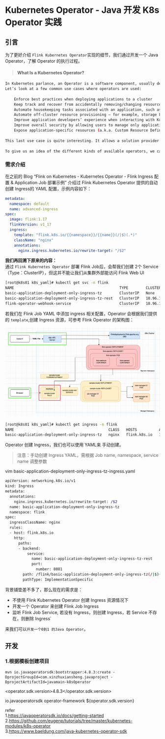# Kubernetes Operator - Java 开发 K8s Operator 实践       

## 引言     
为了更好介绍 `Flink Kubernetes Operator`实现的细节，我们通过开发一个 Java Operator，了解 Operator 的执行过程。      

>#### What Is a Kubernetes Operator?     
```bash
In Kubernetes parlance, an Operator is a software component, usually deployed in a cluster, that manages the lifecycle of a set of resources. It extends the native set of controllers, such as replicaset and job controllers, to manage complex or interrelated components as a single-managed unit.          
Let’s look at a few common use cases where operators are used:              

    Enforce best practices when deploying applications to a cluster         
    Keep track and recover from accidentally removing/changing resources used by an application     
    Automate housekeeping tasks associated with an application, such as regular backups and cleanups        
    Automate off-cluster resource provisioning — for example, storage buckets and certificates      
    Improve application developers’ experience when interacting with Kubernetes in general      
    Improve overall security by allowing users to manage only application-level resources instead of low-level ones such as pods and deployments        
    Expose application-specific resources (a.k.a. Custom Resource Definitions) as Kubernetes resources      

This last use case is quite interesting. It allows a solution provider to leverage the existing practices around regular Kubernetes resources to manage application-specific resources. The main benefit is that anyone adopting this application can use existing infrastructure-as-code tools.            

To give us an idea of the different kinds of available operators, we can check the OperatorHub.io site(https://operatorhub.io/). There, we’ll find operators for popular databases, API managers, development tools, and others.  
```     

### 需求介绍        
在之前的 Blog “Flink on Kubernetes - Kubernetes Operator - Flink Ingress 配置 & Application Job 部署示例” 介绍过 Flink Kubernetes Operator 提供的自动创建 Ingress的 YAML 配置，示例内容如下：               
```yaml
metadata:
  namespace: default
  name: advanced-ingress
spec:
  image: flink:1.17
  flinkVersion: v1_17
  ingress:
    template: "flink.k8s.io/{{namespace}}/{{name}}(/|$)(.*)"
    className: "nginx"
    annotations:
      nginx.ingress.kubernetes.io/rewrite-target: "/$2"
```

**我们再回溯下原来的内容：**    
通过 `Flink Kubernetes Operator` 部署 Flink Job后，会帮我们创建 2个 Service（Type：ClusterIP），但这并不能让我们从集群外部能访问 Flink Web UI       
```bash
[root@k8s01 k8s_yaml]# kubectl get svc -n flink  
NAME                                                TYPE        CLUSTER-IP     EXTERNAL-IP   PORT(S)             AGE
basic-application-deployment-only-ingress-tz        ClusterIP   None           <none>        6123/TCP,6124/TCP   18h
basic-application-deployment-only-ingress-tz-rest   ClusterIP   10.96.17.230   <none>        8081/TCP            18h
flink-operator-webhook-service                      ClusterIP   10.96.139.50   <none>        443/TCP             19h
```

若我们在 Flink Job YAML 中添加 ingress 相关配置，Operator 会根据我们提供的 `template`,创建 Ingress 资源，可参考 Flink Operator 的架构图：           

![operatoringress01](images/operatoringress01.png)          

```bash  
[root@k8s01 k8s_yaml]# kubectl get ingress -n flink 
NAME                                           CLASS   HOSTS          ADDRESS       PORTS   AGE
basic-application-deployment-only-ingress-tz   nginx   flink.k8s.io   10.96.36.74   80      18h
```

Operator 创建 Ingress，我们也可以使用 YAML来 手动创建。             
>注意：手动创建 Ingress YAML，需根据 Job name, namespace, service name 调整参数     

vim basic-application-deployment-only-ingress-tz-ingress.yaml       
```bash
apiVersion: networking.k8s.io/v1
kind: Ingress
metadata:
  annotations:
    nginx.ingress.kubernetes.io/rewrite-target: /$2
  name: basic-application-deployment-only-ingress-tz
  namespace: flink
spec:
  ingressClassName: nginx
  rules:
  - host: flink.k8s.io
    http:
      paths:
      - backend:
          service:
            name: basic-application-deployment-only-ingress-tz-rest
            port:
              number: 8081
        path: /flink/basic-application-deployment-only-ingress-tz(/|$)(.*)
        pathType: ImplementationSpecific
```

背景铺垫差不多了，那么现在的需求是：            
* 不使用 Flink Kubernetes Operator 创建 Ingress 资源情况下  
* 开发一个 Operator 来创建 Flink Job Ingress        
* 监听 Flink Job Service, 若没有 Ingress，则创建 Ingress，若 Service 不存在，则删除 Ingress`                          

          














来我们可以`开发一个0到1 的Java Operator`。                  


## 开发 

### 1.根据模板创建项目    
```shell
mvn io.javaoperatorsdk:bootstrapper:4.8.3:create -DprojectGroupId=com.xinzhuxiansheng.javaproject -DprojectArtifactId=javamain-k8sOperator  
```



<operator.sdk.version>4.8.3</operator.sdk.version>

<dependency>
    <groupId>io.javaoperatorsdk</groupId>
    <artifactId>operator-framework</artifactId>
    <version>${operator.sdk.version}</version>
</dependency>       


refer       
1.https://javaoperatorsdk.io/docs/getting-started               
2.https://github.com/eugenp/tutorials/tree/master/kubernetes-modules/k8s-operator                   
3.https://www.baeldung.com/java-kubernetes-operator-sdk             
